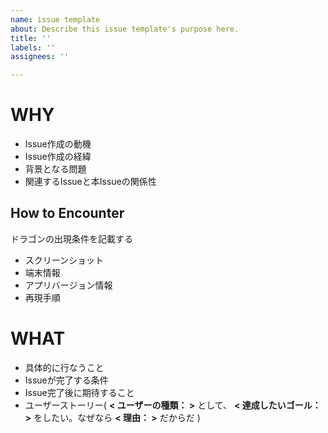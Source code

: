 ```yaml
---
name: issue template
about: Describe this issue template's purpose here.
title: ''
labels: ''
assignees: ''

---
```


# WHY

- Issue作成の動機
- Issue作成の経緯
- 背景となる問題
- 関連するIssueと本Issueの関係性

## How to Encounter

ドラゴンの出現条件を記載する

- スクリーンショット
- 端末情報
- アプリバージョン情報
- 再現手順

# WHAT

- 具体的に行なうこと
- Issueが完了する条件
- Issue完了後に期待すること
- ユーザーストーリー( __< ユーザーの種類： >__ として、 __< 達成したいゴール： >__ をしたい。なぜなら __< 理由： >__ だからだ )
